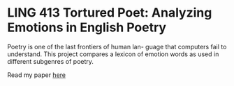 # LING 413 Tortured Poet: Analyzing Emotions in English Poetry

Poetry is one of the last frontiers of human lan- guage that computers fail to understand. This project compares a lexicon of emotion words as used in different subgenres of poetry.

Read my paper [here](https://github.com/eeshabarua/ling413-project-3/blob/main/paper/LING_413_Paper_3.pdf) 
